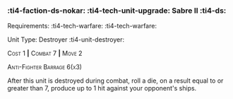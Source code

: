 ### :ti4-faction-ds-nokar: :ti4-tech-unit-upgrade: **Sabre II** :ti4-ds:

Requirements: :ti4-tech-warfare: :ti4-tech-warfare:

Unit Type: Destroyer :ti4-unit-destroyer:

<span style="font-variant:small-caps;">Cost 1</span> __|__ <span style="font-variant:small-caps;">Combat 7</span> __|__ <span style="font-variant:small-caps;">Move 2</span>

<span style="font-variant:small-caps;">Anti-Fighter Barrage 6(x3)</span>

After this unit is destroyed during combat, roll a die, on a result equal to or greater than 7, produce up to 1 hit against your opponent's ships.
